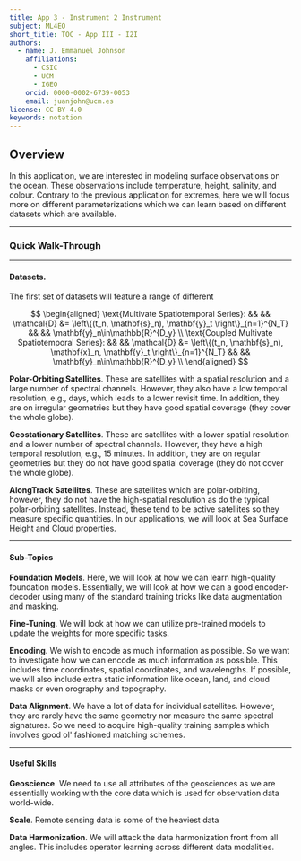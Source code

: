 ```yaml
---
title: App 3 - Instrument 2 Instrument
subject: ML4EO
short_title: TOC - App III - I2I
authors:
  - name: J. Emmanuel Johnson
    affiliations:
      - CSIC
      - UCM
      - IGEO
    orcid: 0000-0002-6739-0053
    email: juanjohn@ucm.es
license: CC-BY-4.0
keywords: notation
---
```



## Overview

In this application, we are interested in modeling surface observations on the ocean.
These observations include temperature, height, salinity, and colour.
Contrary to the previous application for extremes, here we will focus more on different parameterizations which we can learn based on different datasets which are available.

*** 
### Quick Walk-Through

***
#### **Datasets**.

The first set of datasets will feature a range of different

$$
\begin{aligned}
\text{Multivate Spatiotemporal Series}: && &&
\mathcal{D} &= \left\{(t_n, \mathbf{s}_n), \mathbf{y}_t \right\}_{n=1}^{N_T} && &&
\mathbf{y}_n\in\mathbb{R}^{D_y} \\
\text{Coupled Multivate Spatiotemporal Series}: && &&
\mathcal{D} &= 
\left\{(t_n, \mathbf{s}_n), \mathbf{x}_n, \mathbf{y}_t \right\}_{n=1}^{N_T} 
&& &&
\mathbf{y}_n\in\mathbb{R}^{D_y} \\
\end{aligned}
$$


**Polar-Orbiting Satellites**.
These are satellites with a spatial resolution and a large number of spectral channels.
However, they also have a low temporal resolution, e.g., days, which leads to a lower revisit time.
In addition, they are on irregular geometries but they have good spatial coverage (they cover the whole globe).

**Geostationary Satellites**.
These are satellites with a lower spatial resolution and a lower number of spectral channels.
However, they have a high temporal resolution, e.g., 15 minutes.
In addition, they are on regular geometries but they do not have good spatial coverage (they do not cover the whole globe).


**AlongTrack Satellites**.
These are satellites which are polar-orbiting, however, they do not have the high-spatial resolution as do the typical polar-orbiting satellites.
Instead, these tend to be active satellites so they measure specific quantities.
In our applications, we will look at Sea Surface Height and Cloud properties.


***
#### **Sub-Topics**

**Foundation Models**.
Here, we will look at how we can learn high-quality foundation models.
Essentially, we will look at how we can a good encoder-decoder using many of the standard training tricks like data augmentation and masking.

**Fine-Tuning**.
We will look at how we can utilize pre-trained models to update the weights for more specific tasks.

**Encoding**.
We wish to encode as much information as possible.
So we want to investigate how we can encode as much information as possible.
This includes time coordinates, spatial coordinates, and wavelengths.
If possible, we will also include extra static information like ocean, land, and cloud masks or even orography and topography.

**Data Alignment**.
We have a lot of data for individual satellites.
However, they are rarely have the same geometry nor measure the same spectral signatures.
So we need to acquire high-quality training samples which involves good ol' fashioned matching schemes.


***
#### **Useful Skills**

**Geoscience**.
We need to use all attributes of the geosciences as we are essentially working with the core data which is used for observation data world-wide.

**Scale**.
Remote sensing data is some of the heaviest data

**Data Harmonization**.
We will attack the data harmonization front from all angles. 
This includes operator learning across different data modalities.